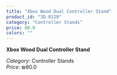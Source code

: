 ```yaml
---
title: "Xbox Wood Dual Controller Stand"
product_id: "3D-0129"
category: "Controller Stands"
price: 80.0
colors: ""
---
```


**Xbox Wood Dual Controller Stand**

*Category*: Controller Stands  
*Price*: ₪80.0

